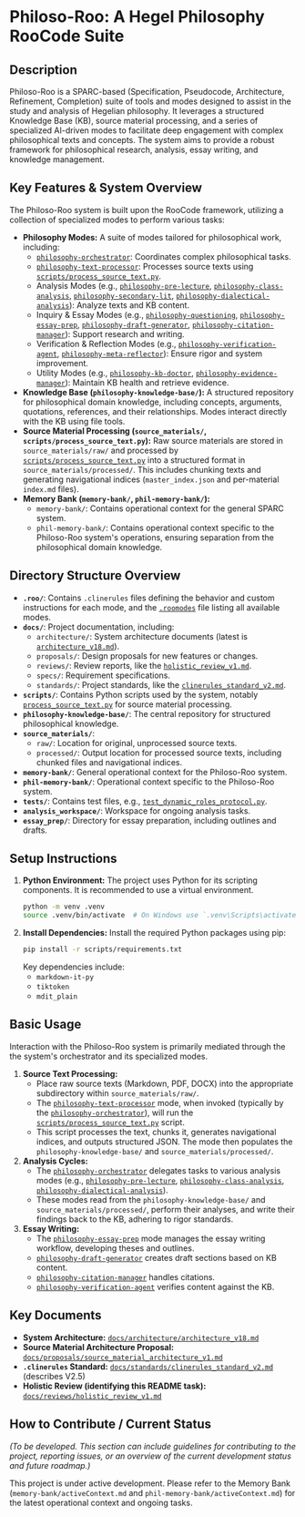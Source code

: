 # Philoso-Roo: A Hegel Philosophy RooCode Suite

## Description

Philoso-Roo is a SPARC-based (Specification, Pseudocode, Architecture, Refinement, Completion) suite of tools and modes designed to assist in the study and analysis of Hegelian philosophy. It leverages a structured Knowledge Base (KB), source material processing, and a series of specialized AI-driven modes to facilitate deep engagement with complex philosophical texts and concepts. The system aims to provide a robust framework for philosophical research, analysis, essay writing, and knowledge management.

## Key Features & System Overview

The Philoso-Roo system is built upon the RooCode framework, utilizing a collection of specialized modes to perform various tasks:

*   **Philosophy Modes:** A suite of modes tailored for philosophical work, including:
    *   [`philosophy-orchestrator`](.roomodes:272): Coordinates complex philosophical tasks.
    *   [`philosophy-text-processor`](.roomodes:280): Processes source texts using [`scripts/process_source_text.py`](scripts/process_source_text.py:1).
    *   Analysis Modes (e.g., [`philosophy-pre-lecture`](.roomodes:288), [`philosophy-class-analysis`](.roomodes:296), [`philosophy-secondary-lit`](.roomodes:304), [`philosophy-dialectical-analysis`](.roomodes:312)): Analyze texts and KB content.
    *   Inquiry & Essay Modes (e.g., [`philosophy-questioning`](.roomodes:320), [`philosophy-essay-prep`](.roomodes:328), [`philosophy-draft-generator`](.roomodes:336), [`philosophy-citation-manager`](.roomodes:344)): Support research and writing.
    *   Verification & Reflection Modes (e.g., [`philosophy-verification-agent`](.roomodes:352), [`philosophy-meta-reflector`](.roomodes:360)): Ensure rigor and system improvement.
    *   Utility Modes (e.g., [`philosophy-kb-doctor`](.roomodes:368), [`philosophy-evidence-manager`](.roomodes:376)): Maintain KB health and retrieve evidence.
*   **Knowledge Base (`philosophy-knowledge-base/`):** A structured repository for philosophical domain knowledge, including concepts, arguments, quotations, references, and their relationships. Modes interact directly with the KB using file tools.
*   **Source Material Processing (`source_materials/`, `scripts/process_source_text.py`):** Raw source materials are stored in `source_materials/raw/` and processed by [`scripts/process_source_text.py`](scripts/process_source_text.py:1) into a structured format in `source_materials/processed/`. This includes chunking texts and generating navigational indices (`master_index.json` and per-material `index.md` files).
*   **Memory Bank (`memory-bank/`, `phil-memory-bank/`):**
    *   `memory-bank/`: Contains operational context for the general SPARC system.
    *   `phil-memory-bank/`: Contains operational context specific to the Philoso-Roo system's operations, ensuring separation from the philosophical domain knowledge.

## Directory Structure Overview

*   **`.roo/`**: Contains `.clinerules` files defining the behavior and custom instructions for each mode, and the [`.roomodes`](.roomodes:1) file listing all available modes.
*   **`docs/`**: Project documentation, including:
    *   `architecture/`: System architecture documents (latest is [`architecture_v18.md`](docs/architecture/architecture_v18.md:1)).
    *   `proposals/`: Design proposals for new features or changes.
    *   `reviews/`: Review reports, like the [`holistic_review_v1.md`](docs/reviews/holistic_review_v1.md:1).
    *   `specs/`: Requirement specifications.
    *   `standards/`: Project standards, like the [`clinerules_standard_v2.md`](docs/standards/clinerules_standard_v2.md:1).
*   **`scripts/`**: Contains Python scripts used by the system, notably [`process_source_text.py`](scripts/process_source_text.py:1) for source material processing.
*   **`philosophy-knowledge-base/`**: The central repository for structured philosophical knowledge.
*   **`source_materials/`**:
    *   `raw/`: Location for original, unprocessed source texts.
    *   `processed/`: Output location for processed source texts, including chunked files and navigational indices.
*   **`memory-bank/`**: General operational context for the Philoso-Roo system.
*   **`phil-memory-bank/`**: Operational context specific to the Philoso-Roo system.
*   **`tests/`**: Contains test files, e.g., [`test_dynamic_roles_protocol.py`](tests/test_dynamic_roles_protocol.py:1).
*   **`analysis_workspace/`**: Workspace for ongoing analysis tasks.
*   **`essay_prep/`**: Directory for essay preparation, including outlines and drafts.

## Setup Instructions

1.  **Python Environment:** The project uses Python for its scripting components. It is recommended to use a virtual environment.
    ```bash
    python -m venv .venv
    source .venv/bin/activate  # On Windows use `.venv\Scripts\activate`
    ```
2.  **Install Dependencies:** Install the required Python packages using pip:
    ```bash
    pip install -r scripts/requirements.txt
    ```
    Key dependencies include:
    *   `markdown-it-py`
    *   `tiktoken`
    *   `mdit_plain`

## Basic Usage

Interaction with the Philoso-Roo system is primarily mediated through the the system's orchestrator and its specialized modes.

1.  **Source Text Processing:**
    *   Place raw source texts (Markdown, PDF, DOCX) into the appropriate subdirectory within `source_materials/raw/`.
    *   The [`philosophy-text-processor`](.roomodes:280) mode, when invoked (typically by the [`philosophy-orchestrator`](.roomodes:272)), will run the [`scripts/process_source_text.py`](scripts/process_source_text.py:1) script.
    *   This script processes the text, chunks it, generates navigational indices, and outputs structured JSON. The mode then populates the `philosophy-knowledge-base/` and `source_materials/processed/`.
2.  **Analysis Cycles:**
    *   The [`philosophy-orchestrator`](.roomodes:272) delegates tasks to various analysis modes (e.g., [`philosophy-pre-lecture`](.roomodes:288), [`philosophy-class-analysis`](.roomodes:296), [`philosophy-dialectical-analysis`](.roomodes:312)).
    *   These modes read from the `philosophy-knowledge-base/` and `source_materials/processed/`, perform their analyses, and write their findings back to the KB, adhering to rigor standards.
3.  **Essay Writing:**
    *   The [`philosophy-essay-prep`](.roomodes:328) mode manages the essay writing workflow, developing theses and outlines.
    *   [`philosophy-draft-generator`](.roomodes:336) creates draft sections based on KB content.
    *   [`philosophy-citation-manager`](.roomodes:344) handles citations.
    *   [`philosophy-verification-agent`](.roomodes:352) verifies content against the KB.

## Key Documents

*   **System Architecture:** [`docs/architecture/architecture_v18.md`](docs/architecture/architecture_v18.md:1)
*   **Source Material Architecture Proposal:** [`docs/proposals/source_material_architecture_v1.md`](docs/proposals/source_material_architecture_v1.md:1)
*   **`.clinerules` Standard:** [`docs/standards/clinerules_standard_v2.md`](docs/standards/clinerules_standard_v2.md:1) (describes V2.5)
*   **Holistic Review (identifying this README task):** [`docs/reviews/holistic_review_v1.md`](docs/reviews/holistic_review_v1.md:1)

## How to Contribute / Current Status

*(To be developed. This section can include guidelines for contributing to the project, reporting issues, or an overview of the current development status and future roadmap.)*

This project is under active development. Please refer to the Memory Bank (`memory-bank/activeContext.md` and `phil-memory-bank/activeContext.md`) for the latest operational context and ongoing tasks.
